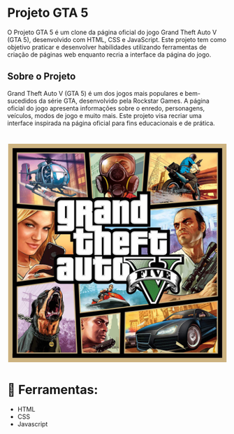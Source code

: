 # Projeto GTA 5
O Projeto GTA 5 é um clone da página oficial do jogo Grand Theft Auto V (GTA 5), desenvolvido com HTML, CSS e JavaScript. Este projeto tem como objetivo praticar e desenvolver habilidades utilizando ferramentas de criação de páginas web enquanto recria a interface da página do jogo.

## Sobre o Projeto
Grand Theft Auto V (GTA 5) é um dos jogos mais populares e bem-sucedidos da série GTA, desenvolvido pela Rockstar Games. A página oficial do jogo apresenta informações sobre o enredo, personagens, veículos, modos de jogo e muito mais. Este projeto visa recriar uma interface inspirada na página oficial para fins educacionais e de prática.

<h1 align="center">
    <img src="./src/images/gta5.jpg" width="500px" >
</h1>

# &#x1F528; Ferramentas:
- HTML
- CSS
- Javascript 
